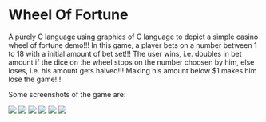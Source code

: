 # Wheel Of Fortune

A purely C language using graphics of C language to depict a simple casino wheel of fortune demo!!! In this game, a player bets on a number
between 1 to 18 with a initial amount of bet set!!! The user wins, i.e. doubles in bet amount if the dice on the wheel stops on the number
choosen by him, else loses, i.e. his amount gets halved!!! Making his amount below $1 makes him lose the game!!!

Some screenshots of the game are:

<img src="https://github.com/BeepLoveKarki/wheel_of_fortune/blob/master/img/Screenshot%20(17).png"/>
<img src="https://github.com/BeepLoveKarki/wheel_of_fortune/blob/master/img/Screenshot%20(18).png"/>
<img src="https://github.com/BeepLoveKarki/wheel_of_fortune/blob/master/img/Screenshot%20(19).png"/>
<img src="https://github.com/BeepLoveKarki/wheel_of_fortune/blob/master/img/Screenshot%20(20).png"/>
<img src="https://github.com/BeepLoveKarki/wheel_of_fortune/blob/master/img/Screenshot%20(21).png"/>
<img src="https://github.com/BeepLoveKarki/wheel_of_fortune/blob/master/img/Screenshot%20(22).png"/>
